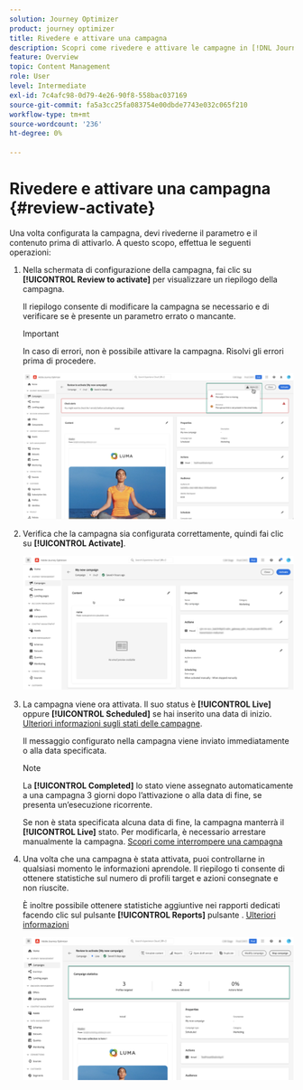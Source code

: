 ```yaml
---
solution: Journey Optimizer
product: journey optimizer
title: Rivedere e attivare una campagna
description: Scopri come rivedere e attivare le campagne in [!DNL Journey Optimizer]
feature: Overview
topic: Content Management
role: User
level: Intermediate
exl-id: 7c4afc98-0d79-4e26-90f8-558bac037169
source-git-commit: fa5a3cc25fa083754e00dbde7743e032c065f210
workflow-type: tm+mt
source-wordcount: '236'
ht-degree: 0%

---
```


# Rivedere e attivare una campagna {#review-activate}

Una volta configurata la campagna, devi rivederne il parametro e il contenuto prima di attivarlo. A questo scopo, effettua le seguenti operazioni:

1. Nella schermata di configurazione della campagna, fai clic su **[!UICONTROL Review to activate]** per visualizzare un riepilogo della campagna.

   Il riepilogo consente di modificare la campagna se necessario e di verificare se è presente un parametro errato o mancante.

   >[!IMPORTANT]
   >
   >In caso di errori, non è possibile attivare la campagna. Risolvi gli errori prima di procedere.

   ![](assets/create-campaign-alerts.png)

1. Verifica che la campagna sia configurata correttamente, quindi fai clic su **[!UICONTROL Activate]**.

   ![](assets/create-campaign-review.png)

1. La campagna viene ora attivata. Il suo status è **[!UICONTROL Live]** oppure **[!UICONTROL Scheduled]** se hai inserito una data di inizio. [Ulteriori informazioni sugli stati delle campagne](get-started-with-campaigns.md#statuses).

   Il messaggio configurato nella campagna viene inviato immediatamente o alla data specificata.

   >[!NOTE]
   >
   >La **[!UICONTROL Completed]** lo stato viene assegnato automaticamente a una campagna 3 giorni dopo l’attivazione o alla data di fine, se presenta un’esecuzione ricorrente.
   >
   >Se non è stata specificata alcuna data di fine, la campagna manterrà il **[!UICONTROL Live]** stato. Per modificarla, è necessario arrestare manualmente la campagna. [Scopri come interrompere una campagna](modify-stop-campaign.md)

1. Una volta che una campagna è stata attivata, puoi controllarne in qualsiasi momento le informazioni aprendole. Il riepilogo ti consente di ottenere statistiche sul numero di profili target e azioni consegnate e non riuscite.

   È inoltre possibile ottenere statistiche aggiuntive nei rapporti dedicati facendo clic sul pulsante **[!UICONTROL Reports]** pulsante . [Ulteriori informazioni](../reports/campaign-global-report.md)

   ![](assets/create-campaign-summary.png)
